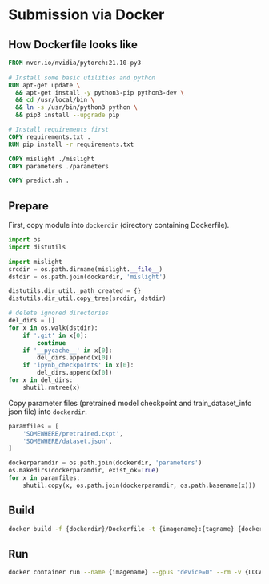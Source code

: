 # Submission via Docker

## How Dockerfile looks like
```Dockerfile
FROM nvcr.io/nvidia/pytorch:21.10-py3
    
# Install some basic utilities and python
RUN apt-get update \
  && apt-get install -y python3-pip python3-dev \
  && cd /usr/local/bin \
  && ln -s /usr/bin/python3 python \
  && pip3 install --upgrade pip

# Install requirements first
COPY requirements.txt .
RUN pip install -r requirements.txt

COPY mislight ./mislight
COPY parameters ./parameters

COPY predict.sh .
```

## Prepare
First, copy module into <code>dockerdir</code> (directory containing Dockerfile). 
```python
import os
import distutils

import mislight
srcdir = os.path.dirname(mislight.__file__)
dstdir = os.path.join(dockerdir, 'mislight')

distutils.dir_util._path_created = {}
distutils.dir_util.copy_tree(srcdir, dstdir)

# delete ignored directories
del_dirs = []
for x in os.walk(dstdir):
    if '.git' in x[0]:
        continue
    if '__pycache__' in x[0]:
        del_dirs.append(x[0])
    if 'ipynb_checkpoints' in x[0]:
        del_dirs.append(x[0]) 
for x in del_dirs:
    shutil.rmtree(x)
```

Copy parameter files (pretrained model checkpoint and train_dataset_info json file) into <code>dockerdir</code>.
```python
paramfiles = [
    'SOMEWHERE/pretrained.ckpt',
    'SOMEWHERE/dataset.json',
]

dockerparamdir = os.path.join(dockerdir, 'parameters')
os.makedirs(dockerparamdir, exist_ok=True)
for x in paramfiles:
    shutil.copy(x, os.path.join(dockerparamdir, os.path.basename(x)))
```

## Build
```bash
docker build -f {dockerdir}/Dockerfile -t {imagename}:{tagname} {dockerdir}
```

## Run
```bash
docker container run --name {imagename} --gpus "device=0" --rm -v {LOCAL_INPUT_DIR}:/workspace/inputs/ -v {LOCAL_OUTPUT_DIR}:/workspace/outputs/ {imagename}:{tagname} /bin/bash -c "sh predict.sh"
```
